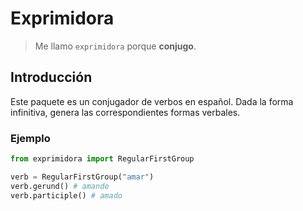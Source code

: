 # Exprimidora

> Me llamo `exprimidora` porque **conjugo**.

## Introducción

Este paquete es un conjugador de verbos en español. Dada la forma infinitiva, genera las correspondientes formas verbales.

### Ejemplo

```python
from exprimidora import RegularFirstGroup

verb = RegularFirstGroup("amar")
verb.gerund() # amando
verb.participle() # amado
```
